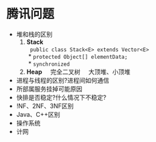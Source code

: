 # 腾讯问题
* 堆和栈的区别  
   1. **Stack**  
     &nbsp; `public class Stack<E> extends Vector<E>`  
     &nbsp;* `protected Object[] elementData;`  
     &nbsp;* `synchronized`  
   2. **Heap**
     完全二叉树
     大顶堆、小顶堆
* 进程与线程的区别?进程间如何通信
* 所部属服务挂掉可能原因
* 快排是否稳定?什么情况下不稳定?
* !NF、2NF、3NF区别
* Java、C++区别
* 操作系统
* 计网
